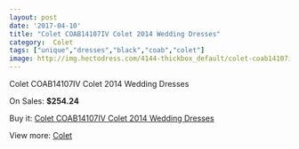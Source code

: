 ```yaml
---
layout: post
date: '2017-04-10'
title: "Colet COAB14107IV Colet 2014 Wedding Dresses"
category:  Colet
tags: ["unique","dresses","black","coab","colet"]
image: http://img.hectodress.com/4144-thickbox_default/colet-coab14107iv-colet-2014-wedding-dresses.jpg
---
```

Colet COAB14107IV Colet 2014 Wedding Dresses

On Sales: **$254.24**
<a href="https://www.hectodress.com/-colet/2113-colet-coab14107iv-colet-2014-wedding-dresses.html"><amp-img layout="responsive" width="600" height="600" src="//img.hectodress.com/4144-thickbox_default/colet-coab14107iv-colet-2014-wedding-dresses.jpg" alt="Colet COAB14107IV Colet 2014 Wedding Dresses 0" /></a>
<a href="https://www.hectodress.com/-colet/2113-colet-coab14107iv-colet-2014-wedding-dresses.html"><amp-img layout="responsive" width="600" height="600" src="//img.hectodress.com/4146-thickbox_default/colet-coab14107iv-colet-2014-wedding-dresses.jpg" alt="Colet COAB14107IV Colet 2014 Wedding Dresses 1" /></a>
<a href="https://www.hectodress.com/-colet/2113-colet-coab14107iv-colet-2014-wedding-dresses.html"><amp-img layout="responsive" width="600" height="600" src="//img.hectodress.com/4145-thickbox_default/colet-coab14107iv-colet-2014-wedding-dresses.jpg" alt="Colet COAB14107IV Colet 2014 Wedding Dresses 2" /></a>

Buy it: [Colet COAB14107IV Colet 2014 Wedding Dresses](https://www.hectodress.com/-colet/2113-colet-coab14107iv-colet-2014-wedding-dresses.html "Colet COAB14107IV Colet 2014 Wedding Dresses")

View more: [ Colet](https://www.hectodress.com/34--colet " Colet")